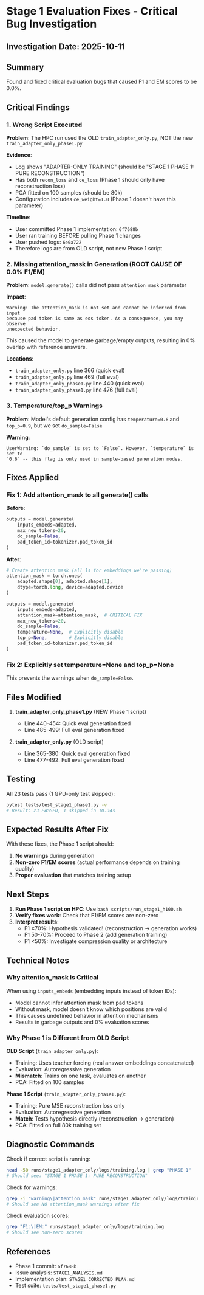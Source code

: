 # Stage 1 Evaluation Fixes - Critical Bug Investigation

## Investigation Date: 2025-10-11

## Summary

Found and fixed critical evaluation bugs that caused F1 and EM scores to be 0.0%.

## Critical Findings

###  1. **Wrong Script Executed**
**Problem**: The HPC run used the OLD `train_adapter_only.py`, NOT the new `train_adapter_only_phase1.py`

**Evidence**:
- Log shows "ADAPTER-ONLY TRAINING" (should be "STAGE 1 PHASE 1: PURE RECONSTRUCTION")
- Has both `recon_loss` and `ce_loss` (Phase 1 should only have reconstruction loss)
- PCA fitted on 100 samples (should be 80k)
- Configuration includes `ce_weight=1.0` (Phase 1 doesn't have this parameter)

**Timeline**:
- User committed Phase 1 implementation: `6f7688b`
- User ran training BEFORE pulling Phase 1 changes
- User pushed logs: `6e0a722`
- Therefore logs are from OLD script, not new Phase 1 script

### 2. **Missing attention_mask in Generation (ROOT CAUSE OF 0.0% F1/EM)**
**Problem**: `model.generate()` calls did not pass `attention_mask` parameter

**Impact**:
```
Warning: The attention_mask is not set and cannot be inferred from input
because pad token is same as eos token. As a consequence, you may observe
unexpected behavior.
```

This caused the model to generate garbage/empty outputs, resulting in 0% overlap with reference answers.

**Locations**:
- `train_adapter_only.py` line 366 (quick eval)
- `train_adapter_only.py` line 469 (full eval)
- `train_adapter_only_phase1.py` line 440 (quick eval)
- `train_adapter_only_phase1.py` line 476 (full eval)

### 3. **Temperature/top_p Warnings**
**Problem**: Model's default generation config has `temperature=0.6` and `top_p=0.9`, but we set `do_sample=False`

**Warning**:
```
UserWarning: `do_sample` is set to `False`. However, `temperature` is set to
`0.6` -- this flag is only used in sample-based generation modes.
```

## Fixes Applied

### Fix 1: Add attention_mask to all generate() calls

**Before**:
```python
outputs = model.generate(
    inputs_embeds=adapted,
    max_new_tokens=20,
    do_sample=False,
    pad_token_id=tokenizer.pad_token_id
)
```

**After**:
```python
# Create attention mask (all 1s for embeddings we're passing)
attention_mask = torch.ones(
    adapted.shape[0], adapted.shape[1],
    dtype=torch.long, device=adapted.device
)

outputs = model.generate(
    inputs_embeds=adapted,
    attention_mask=attention_mask,  # CRITICAL FIX
    max_new_tokens=20,
    do_sample=False,
    temperature=None,  # Explicitly disable
    top_p=None,        # Explicitly disable
    pad_token_id=tokenizer.pad_token_id
)
```

### Fix 2: Explicitly set temperature=None and top_p=None
This prevents the warnings when `do_sample=False`.

## Files Modified

1. **train_adapter_only_phase1.py** (NEW Phase 1 script)
   - Line 440-454: Quick eval generation fixed
   - Line 485-499: Full eval generation fixed

2. **train_adapter_only.py** (OLD script)
   - Line 365-380: Quick eval generation fixed
   - Line 477-492: Full eval generation fixed

## Testing

All 23 tests pass (1 GPU-only test skipped):
```bash
pytest tests/test_stage1_phase1.py -v
# Result: 23 PASSED, 1 skipped in 10.34s
```

## Expected Results After Fix

With these fixes, the Phase 1 script should:
1. **No warnings** during generation
2. **Non-zero F1/EM scores** (actual performance depends on training quality)
3. **Proper evaluation** that matches training setup

## Next Steps

1. **Run Phase 1 script on HPC**: Use `bash scripts/run_stage1_h100.sh`
2. **Verify fixes work**: Check that F1/EM scores are non-zero
3. **Interpret results**:
   - F1 ≥70%: Hypothesis validated! (reconstruction → generation works)
   - F1 50-70%: Proceed to Phase 2 (add generation training)
   - F1 <50%: Investigate compression quality or architecture

## Technical Notes

### Why attention_mask is Critical

When using `inputs_embeds` (embedding inputs instead of token IDs):
- Model cannot infer attention mask from pad tokens
- Without mask, model doesn't know which positions are valid
- This causes undefined behavior in attention mechanisms
- Results in garbage outputs and 0% evaluation scores

### Why Phase 1 is Different from OLD Script

**OLD Script** (`train_adapter_only.py`):
- Training: Uses teacher forcing (real answer embeddings concatenated)
- Evaluation: Autoregressive generation
- **Mismatch**: Trains on one task, evaluates on another
- PCA: Fitted on 100 samples

**Phase 1 Script** (`train_adapter_only_phase1.py`):
- Training: Pure MSE reconstruction loss only
- Evaluation: Autoregressive generation
- **Match**: Tests hypothesis directly (reconstruction → generation)
- PCA: Fitted on full 80k training set

## Diagnostic Commands

Check if correct script is running:
```bash
head -50 runs/stage1_adapter_only/logs/training.log | grep "PHASE 1"
# Should see: "STAGE 1 PHASE 1: PURE RECONSTRUCTION"
```

Check for warnings:
```bash
grep -i "warning\|attention_mask" runs/stage1_adapter_only/logs/training.log
# Should see NO attention_mask warnings after fix
```

Check evaluation scores:
```bash
grep "F1:\|EM:" runs/stage1_adapter_only/logs/training.log
# Should see non-zero scores
```

## References

- Phase 1 commit: `6f7688b`
- Issue analysis: `STAGE1_ANALYSIS.md`
- Implementation plan: `STAGE1_CORRECTED_PLAN.md`
- Test suite: `tests/test_stage1_phase1.py`
